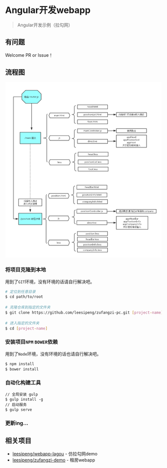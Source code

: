 # Angular开发webapp

> Angular开发示例（拉勾网）


## 有问题

Welcome PR or Issue！

## 流程图

![流程图](流程图.png)

### 将项目克隆到本地

用到了`GIT`环境，没有环境的话请自行解决吧。

```bash
# 定位到任意目录
$ cd path/to/root

# 克隆仓库到指定的文件夹
$ git clone https://github.com/leesipeng/zufangzi-pc.git [project-name] --depth 1

# 进入指定的文件夹
$ cd [project-name]
```

### 安装项目`NPM` `BOWER`依赖

用到了`Node`环境，没有环境的话也请自行解决吧。

```bash
$ npm install
$ bower install
```

### 自动化构建工具

```` 
// 全局安装 gulp 
$ gulp install -g
// 启动服务
$ gulp serve
````

### 更新ing...

## 相关项目

- [leesipeng/webapp-lagou](https://github.com/leesipeng/webapp-lagou) - 仿拉勾网demo
- [leesipeng/zufangzi-demo](https://github.com/leesipeng/zufangzi-demo) - 租房webapp
